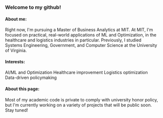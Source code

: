 ### Welcome to my github!

#### About me:
Right now, I'm pursuing a Master of Business Analytics at MIT. At MIT, I'm focused on practical, real-world applications of ML and Optimization, in the healthcare and logistics industries in particular.
Previously, I studied Systems Engineering, Government, and Computer Science at the University of Virginia. 

#### Interests:
AI/ML and Optimization
Healthcare improvement
Logistics optimization
Data-driven policymaking

#### About this page:
Most of my academic code is private to comply with university honor policy, but I'm currently working on a variety of projects that will be public soon. Stay tuned!

<!--
**haydenratliff/haydenratliff** is a ✨ _special_ ✨ repository because its `README.md` (this file) appears on your GitHub profile.

Here are some ideas to get you started:

- 🔭 I’m currently working on ...
- 🌱 I’m currently learning ...
- 👯 I’m looking to collaborate on ...
- 🤔 I’m looking for help with ...
- 💬 Ask me about ...
- 📫 How to reach me: ...
- 😄 Pronouns: ...
- ⚡ Fun fact: ...
-->
